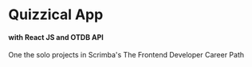 # Quizzical App
#### with React JS and OTDB API
One the solo projects in Scrimba's The Frontend Developer Career Path